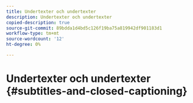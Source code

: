 ```yaml
---
title: Undertexter och undertexter
description: Undertexter och undertexter
copied-description: true
source-git-commit: 89bdda1d4bd5c126f19ba75a819942df901183d1
workflow-type: tm+mt
source-wordcount: '12'
ht-degree: 0%

---
```



# Undertexter och undertexter {#subtitles-and-closed-captioning}
